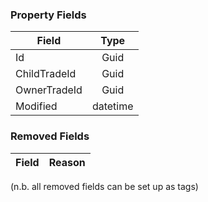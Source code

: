 ### Property Fields

| Field        | Type           | 
| ------------- |:-------------:|
| Id      | Guid |
| ChildTradeId      | Guid      |
| OwnerTradeId      | Guid      |
| Modified | datetime      |

### Removed Fields

| Field        | Reason           | 
| ------------- |:-------------:|

(n.b. all removed fields can be set up as tags)

